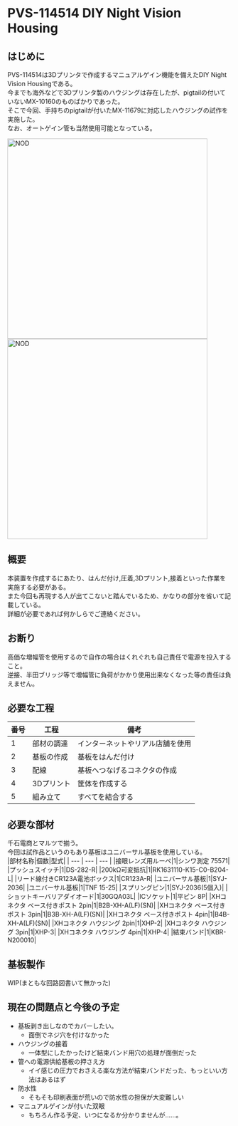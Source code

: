 # PVS-114514 DIY Night Vision Housing
## はじめに
PVS-114514は3Dプリンタで作成するマニュアルゲイン機能を備えたDIY Night Vision Housingである。  
今までも海外などで3Dプリンタ製のハウジングは存在したが、pigtailの付いていないMX-10160のものばかりであった。  
そこで今回、手持ちのpigtailが付いたMX-11679に対応したハウジングの試作を実施した。  
なお、オートゲイン管も当然使用可能となっている。


<img alt="NOD" src="https://github.com/user-attachments/assets/c0770f83-344c-498c-9bcd-d7fe0fae0cc9" width="450px">
<img alt="NOD" src="https://github.com/user-attachments/assets/1f0fdb93-3ddc-400b-949f-e889eac5f7f9" width="450px">

## 概要
本装置を作成するにあたり、はんだ付け,圧着,3Dプリント,接着といった作業を実施する必要がある。  
また今回も再現する人が出てこないと踏んでいるため、かなりの部分を省いて記載している。  
詳細が必要であれば何かしらでご連絡ください。

## お断り
高価な増幅管を使用するので自作の場合はくれぐれも自己責任で電源を投入すること。  
逆接、半田ブリッジ等で増幅管に負荷がかかり使用出来なくなった等の責任は負えません。

## 必要な工程
|番号|工程|備考|
| --- | --- | --- |
|1|部材の調達|インターネットやリアル店舗を使用|
|2|基板の作成|基板をはんだ付け|
|3|配線|基板へつなげるコネクタの作成|
|4|3Dプリント|筐体を作成する|
|5|組み立て|すべてを結合する|

## 必要な部材
千石電商とマルツで揃う。  
今回は試作品というのもあり基板はユニバーサル基板を使用している。  
|部材名称|個数|型式|
| --- | --- | --- |
|接眼レンズ用ルーペ|1|シンワ測定 75571|
|プッシュスイッチ|1|DS-282-R|
|200kΩ可変抵抗|1|RK1631110-K15-C0-B204-L|
|リード線付きCR123A電池ボックス|1|CR123A-R|
|ユニバーサル基板|1|SYJ-2036|
|ユニバーサル基板|1|TNF 15-25|
|スプリングピン|1|SYJ-2036(5個入)|
|ショットキーバリアダイオード|1|30GQA03L|
|ICソケット|1|平ピン 8P|
|XHコネクタ ベース付きポスト 2pin|1|B2B-XH-A(LF)(SN)|
|XHコネクタ ベース付きポスト 3pin|1|B3B-XH-A(LF)(SN)|
|XHコネクタ ベース付きポスト 4pin|1|B4B-XH-A(LF)(SN)|
|XHコネクタ ハウジング 2pin|1|XHP-2|
|XHコネクタ ハウジング 3pin|1|XHP-3|
|XHコネクタ ハウジング 4pin|1|XHP-4|
|結束バンド|1|KBR-N200010|

## 基板製作
WIP(まともな回路図書いて無かった)

## 現在の問題点と今後の予定
- 基板剥き出しなのでカバーしたい。
    - 面倒でネジ穴を付けなかった
- ハウジングの接着
    - 一体型にしたかったけど結束バンド用穴の処理が面倒だった
- 管への電源供給基板の押さえ方
    - イイ感じの圧力でおさえる楽な方法が結束バンドだった、もっといい方法はあるはず
- 防水性
    - そもそも印刷表面が荒いので防水性の担保が大変難しい
- マニュアルゲインが付いた双眼
    - もちろん作る予定、いつになるか分かりませんが……。
